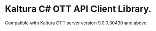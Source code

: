 # Kaltura C# OTT API Client Library.
Compatible with Kaltura OTT server version 9.0.0.30430 and above.
